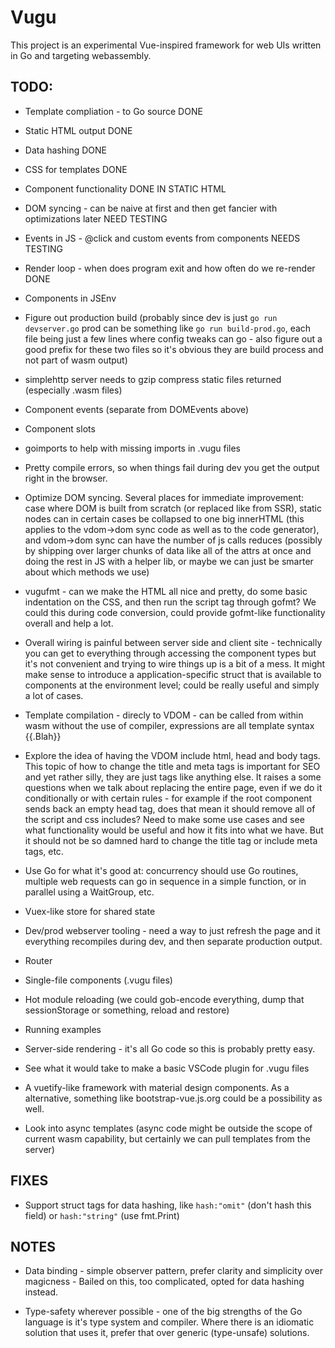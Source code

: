 # Vugu

This project is an experimental Vue-inspired framework for web UIs written in Go and targeting webassembly.

## TODO:

* Template compliation - to Go source DONE
* Static HTML output DONE
* Data hashing DONE
* CSS for templates DONE
* Component functionality DONE IN STATIC HTML
* DOM syncing - can be naive at first and then get fancier with optimizations later NEED TESTING
* Events in JS - @click and custom events from components NEEDS TESTING
* Render loop - when does program exit and how often do we re-render DONE
* Components in JSEnv
* Figure out production build (probably since dev is just `go run devserver.go` prod can be something like `go run build-prod.go`, each file being just a few lines where config tweaks can go - also figure out a good prefix for these two files so it's obvious they are build process and not part of wasm output)

* simplehttp server needs to gzip compress static files returned (especially .wasm files)
* Component events (separate from DOMEvents above)
* Component slots
* goimports to help with missing imports in .vugu files
* Pretty compile errors, so when things fail during dev you get the output right in the browser.
* Optimize DOM syncing.  Several places for immediate improvement: case where DOM is built from scratch (or replaced like from SSR), static nodes can in certain cases be collapsed to one big innerHTML (this applies to the vdom->dom sync code as well as to the code generator), and vdom->dom sync can have the number of js calls reduces (possibly by shipping over larger chunks of data like all of the attrs at once and doing the rest in JS with a helper lib, or maybe we can just be smarter about which methods we use)
* vugufmt - can we make the HTML all nice and pretty, do some basic indentation on the CSS, and then run the script tag through gofmt?  We could this during 
code conversion, could provide gofmt-like functionality overall and help a lot.
* Overall wiring is painful between server side and client site - technically you can get to everything through accessing the component types but it's not convenient and trying to wire things up is a bit of a mess.  It might make sense to introduce a application-specific struct that is available to components at the environment level; could be really useful and simply a lot of cases.
* Template compilation - direcly to VDOM - can be called from within wasm without the use of compiler, expressions are all template syntax {{.Blah}}
* Explore the idea of having the VDOM include html, head and body tags.  This topic of how to change the title and meta tags is important for SEO and yet rather silly, they are just tags like anything else.  It raises a some questions when we talk about replacing the entire page, even if we do it conditionally or with certain rules - for example if the root component sends back an empty head tag, does that mean it should remove all of the script and css includes?  Need to make some use cases and see what functionality would be useful and how it fits into what we have.  But it should not be so damned hard to change the title tag or include meta tags, etc.
* Use Go for what it's good at: concurrency should use Go routines, multiple web requests can go in sequence in a simple function, or in parallel using a WaitGroup, etc.
* Vuex-like store for shared state
* Dev/prod webserver tooling - need a way to just refresh the page and it everything recompiles during dev, and then separate production output.
* Router
* Single-file components (.vugu files)
* Hot module reloading (we could gob-encode everything, dump that sessionStorage or something, reload and restore)
* Running examples
* Server-side rendering - it's all Go code so this is probably pretty easy.
* See what it would take to make a basic VSCode plugin for .vugu files
* A vuetify-like framework with material design components.  As a alternative, something like bootstrap-vue.js.org could be a possibility as well.
* Look into async templates (async code might be outside the scope of current wasm capability, but certainly we can pull templates from the server)

## FIXES

* Support struct tags for data hashing, like `hash:"omit"` (don't hash this field) or `hash:"string"` (use fmt.Print)

## NOTES

* Data binding - simple observer pattern, prefer clarity and simplicity over magicness - Bailed on this, too complicated, opted for data hashing instead.

* Type-safety wherever possible - one of the big strengths of the Go language is it's type system and compiler.  Where there is an idiomatic solution that uses it, prefer that over generic (type-unsafe) solutions.
